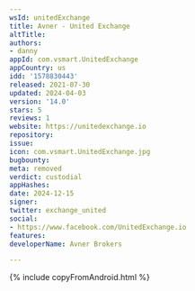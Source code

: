 ```yaml
---
wsId: unitedExchange
title: Avner - United Exchange
altTitle: 
authors:
- danny
appId: com.vsmart.UnitedExchange
appCountry: us
idd: '1578830443'
released: 2021-07-30
updated: 2024-04-03
version: '14.0'
stars: 5
reviews: 1
website: https://unitedexchange.io
repository: 
issue: 
icon: com.vsmart.UnitedExchange.jpg
bugbounty: 
meta: removed
verdict: custodial
appHashes: 
date: 2024-12-15
signer: 
twitter: exchange_united
social:
- https://www.facebook.com/UnitedExchange.io
features: 
developerName: Avner Brokers

---
```


{% include copyFromAndroid.html %}
